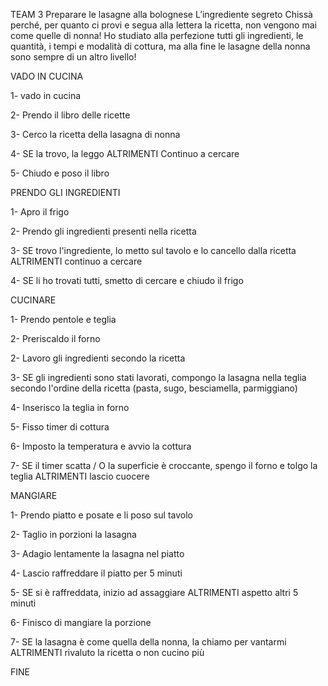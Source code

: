 TEAM 3
Preparare le lasagne alla bolognese
L’ingrediente segreto
Chissà perché, per quanto
ci provi e segua alla lettera la ricetta, non vengono mai come quelle di
nonna! Ho studiato alla perfezione tutti gli ingredienti, le quantità, i
tempi e modalità di cottura, ma alla fine le lasagne della nonna sono sempre
di un altro livello!


VADO IN CUCINA

1- vado in cucina

2- Prendo il libro delle ricette

3- Cerco la ricetta della lasagna di nonna

4- SE la trovo, la leggo
   ALTRIMENTI Continuo a cercare

5- Chiudo e poso il libro 

PRENDO GLI INGREDIENTI

1- Apro il frigo

2- Prendo gli ingredienti presenti nella ricetta

3- SE trovo l'ingrediente, lo metto sul tavolo e lo cancello dalla ricetta
   ALTRIMENTI continuo a cercare

4- SE li ho trovati tutti, smetto di cercare e chiudo il frigo

CUCINARE

1- Prendo pentole e teglia

2- Preriscaldo il forno

2- Lavoro gli ingredienti secondo la ricetta

3- SE gli ingredienti sono stati lavorati, compongo la lasagna nella teglia secondo l'ordine della ricetta (pasta, sugo, besciamella, parmiggiano)

4- Inserisco la teglia in forno

5- Fisso timer di cottura

6- Imposto la temperatura e avvio la cottura

7- SE il timer scatta / O la superficie è croccante, spengo il forno e tolgo la teglia
   ALTRIMENTI lascio cuocere

MANGIARE

1- Prendo piatto e posate e li poso sul tavolo

2- Taglio in porzioni la lasagna

3- Adagio lentamente la lasagna nel piatto

4- Lascio raffreddare il piatto per 5 minuti

5- SE si è raffreddata, inizio ad assaggiare
   ALTRIMENTI aspetto altri 5 minuti

6- Finisco di mangiare la porzione

7- SE la lasagna è come quella della nonna, la chiamo per vantarmi
   ALTRIMENTI rivaluto la ricetta o non cucino più

FINE
